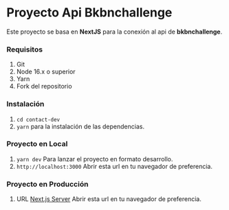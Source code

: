 # Proyecto Api Bkbnchallenge

Este proyecto se basa en **NextJS** para la conexión al api de **bkbnchallenge**.

### Requisitos

1. Git
1. Node 16.x o superior
1. Yarn
1. Fork del repositorio

### Instalación

1. `cd contact-dev`
1. `yarn` para la instalación de las dependencias.

### Proyecto en Local

1. `yarn dev` Para lanzar el proyecto en formato desarrollo.
1. `http://localhost:3000` Abrir esta url en tu navegador de preferencia.

### Proyecto en Producción

1. URL [Next.js Server](https://) Abrir esta url en tu navegador de preferencia.
